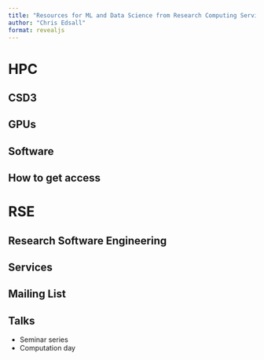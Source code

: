```yaml
---
title: "Resources for ML and Data Science from Research Computing Services"
author: "Chris Edsall"
format: revealjs
---
```


# HPC

## CSD3

## GPUs

## Software

## How to get access

# RSE

## Research Software Engineering

## Services

## Mailing List

## Talks

- Seminar series
- Computation day
